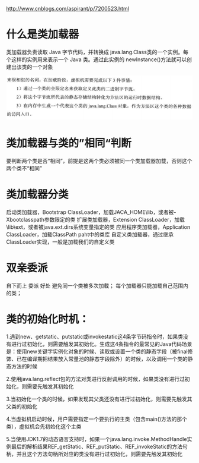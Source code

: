 http://www.cnblogs.com/aspirant/p/7200523.html

# 什么是类加载器
类加载器负责读取 Java 字节代码，并转换成 java.lang.Class类的一个实例。每个这样的实例用来表示一个 Java 类。通过此实例的 newInstance()方法就可以创建出该类的一个对象

![](/assets/classLoader.PNG)



# 类加载器与类的”相同“判断
要判断两个类是否“相同”，前提是这两个类必须被同一个类加载器加载，否则这个两个类不“相同”

# 类加载器分类
启动类加载器，Bootstrap ClassLoader，加载JACA_HOME\lib，或者被-Xbootclasspath参数限定的类
扩展类加载器，Extension ClassLoader，加载\lib\ext，或者被java.ext.dirs系统变量指定的类
应用程序类加载器，Application ClassLoader，加载ClassPath paht中的类库
自定义类加载器，通过继承ClassLoader实现，一般是加载我们的自定义类

# 双亲委派 
自下而上 委派
好处
避免同一个类被多次加载；
每个加载器只能加载自己范围内的类；


# 类的初始化时机：

1.遇到new、getstatic、putstatic或invokestatic这4条字节码指令时，如果类没有进行过初始化，则需要触发其初始化。生成这4条指令的最常见的Java代码场景是：使用new关键字实例化对象的时候、读取或设置一个类的静态字段（被final修饰、已在编译期把结果放入常量池的静态字段除外）的时候，以及调用一个类的静态方法的时候

2.使用java.lang.reflect包的方法对类进行反射调用的时候，如果类没有进行过初始化，则需要先触发其初始化

3.当初始化一个类的时候，如果发现其父类还没有进行过初始化，则需要先触发其父类的初始化

4.当虚拟机启动时候，用户需要指定一个要执行的主类（包含main()方法的那个类），虚拟机会先初始化这个主类

5.当使用JDK1.7的动态语言支持时，如果一个java.lang.invoke.MethodHandle实例最后的解析结果REF_getStatic、REF_putStatic、REF_invokeStatic的方法句柄，并且这个方法句柄所对应的类没有进行过初始化，则需要先触发其初始化